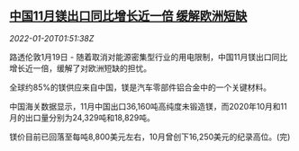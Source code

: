 <!--1642644063000-->
[中国11月镁出口同比增长近一倍 缓解欧洲短缺](https://cn.reuters.com/article/china-magnesium-export-nov-0119-wedn-idCNKBS2JU05B)
------

<div><i>2022-01-20T01:51:38Z</i></div><p>路透伦敦1月19日 - 随着取消对能源密集型行业的用电限制，中国11月镁出口同比增长近一倍，缓解了对欧洲短缺的担忧。</p><p>全球约85%的镁供应来自中国，镁是汽车零部件铝合金中的一个关键材料。</p><p>中国海关数据显示，11月中国出口36,160吨高纯度未锻造镁，而2020年10月和11月的出口量分别为24,329吨和18,829吨。</p><p>镁价目前已回落至每吨8,800美元左右，10月曾创下16,250美元的纪录高位。(完)</p>
